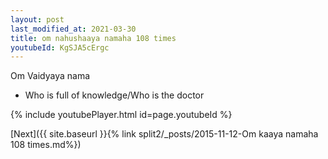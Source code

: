 ```yaml
---
layout: post
last_modified_at: 2021-03-30
title: om nahushaaya namaha 108 times
youtubeId: KgSJA5cErgc
---
```

 
 
Om Vaidyaya nama 
 
 -  Who is full of knowledge/Who is the doctor 
 
  
 
  
 
 
 
 
 
 


{% include youtubePlayer.html id=page.youtubeId %}
 
[Next]({{ site.baseurl }}{% link  split2/_posts/2015-11-12-Om kaaya namaha  108 times.md%})
 

